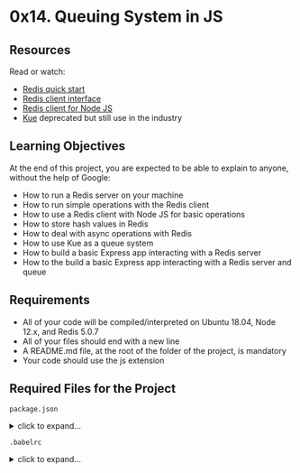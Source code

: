 # 0x14. Queuing System in JS

## Resources

Read or watch:

- [Redis quick start](https://intranet.hbtn.io/rltoken/wArd5Cb6jgiokbEAsWW5oQ)
- [Redis client interface](https://intranet.hbtn.io/rltoken/hx2d-fVxyDsT-JYE3mkEPQ)
- [Redis client for Node JS](https://intranet.hbtn.io/rltoken/5ldAhXaXTLc3iTkuNR5OQw)
- [Kue](https://intranet.hbtn.io/rltoken/vgeSMzQrzUCM0NQZ2wq9oA) deprecated but still use in the industry

## Learning Objectives

At the end of this project, you are expected to be able to explain to anyone, without the help of Google:

- How to run a Redis server on your machine
- How to run simple operations with the Redis client
- How to use a Redis client with Node JS for basic operations
- How to store hash values in Redis
- How to deal with async operations with Redis
- How to use Kue as a queue system
- How to build a basic Express app interacting with a Redis server
- How to the build a basic Express app interacting with a Redis server and queue

## Requirements

- All of your code will be compiled/interpreted on Ubuntu 18.04, Node 12.x, and Redis 5.0.7
- All of your files should end with a new line
- A README.md file, at the root of the folder of the project, is mandatory
- Your code should use the js extension

## Required Files for the Project

`package.json`

<details>
<summary>click to expand...</summary>

```json
{
  "name": "queuing_system_in_js",
  "version": "1.0.0",
  "description": "",
  "main": "index.js",
  "scripts": {
    "lint": "./node_modules/.bin/eslint",
    "check-lint": "lint [0-9]*.js",
    "test": "./node_modules/.bin/mocha --require @babel/register --exit",
    "dev": "nodemon --exec babel-node --presets @babel/preset-env"
  },
  "author": "",
  "license": "ISC",
  "dependencies": {
    "chai-http": "^4.3.0",
    "express": "^4.17.1",
    "kue": "^0.11.6",
    "redis": "^2.8.0"
  },
  "devDependencies": {
    "@babel/cli": "^7.8.0",
    "@babel/core": "^7.8.0",
    "@babel/node": "^7.8.0",
    "@babel/preset-env": "^7.8.2",
    "@babel/register": "^7.8.0",
    "eslint": "^6.4.0",
    "eslint-config-airbnb-base": "^14.0.0",
    "eslint-plugin-import": "^2.18.2",
    "eslint-plugin-jest": "^22.17.0",
    "nodemon": "^2.0.2",
    "chai": "^4.2.0",
    "mocha": "^6.2.2",
    "request": "^2.88.0",
    "sinon": "^7.5.0"
  }
}
```

</details>

`.babelrc`

<details>
<summary>click to expand...</summary>

```

{
  "presets": [
    "@babel/preset-env"
  ]
}
```

</details>
